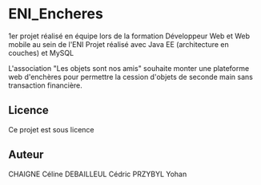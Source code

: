 # ENI_Encheres
1er projet réalisé en équipe lors de la formation Développeur Web et Web mobile au sein de l'ENI
Projet réalisé avec Java EE (architecture en couches) et MySQL

L'association "Les objets sont nos amis" souhaite monter une plateforme web d'enchères pour permettre la cession d'objets de seconde main sans transaction financière.


## Licence

Ce projet est sous licence 


## Auteur
CHAIGNE Céline
DEBAILLEUL Cédric
PRZYBYL Yohan
